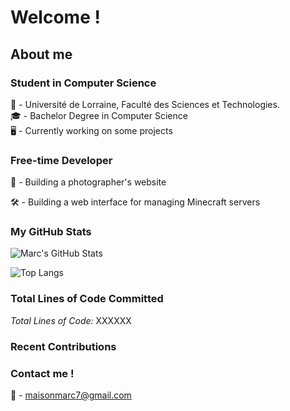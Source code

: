 # Welcome !

## About me

### Student in Computer Science

🏫 - Université de Lorraine, Faculté des Sciences et Technologies.<br/>
🎓 - Bachelor Degree in Computer Science<br/>
🖥️ - Currently working on some projects<br/>

### Free-time Developer

📸 - Building a photographer's website

🛠️ - Building a web interface for managing Minecraft servers

### My GitHub Stats

![Marc's GitHub Stats](https://github-readme-stats.vercel.app/api?username=Maximelego&show_icons=true&count_private=true&include_all_commits=true)

![Top Langs](https://github-readme-stats.vercel.app/api/top-langs/?username=Maximelego&layout=compact&count_private=true)

### Total Lines of Code Committed

*Total Lines of Code:* XXXXXX

### Recent Contributions

<!--START_SECTION:activity-->
<!--END_SECTION:activity-->

### Contact me !

📨 - maisonmarc7@gmail.com
